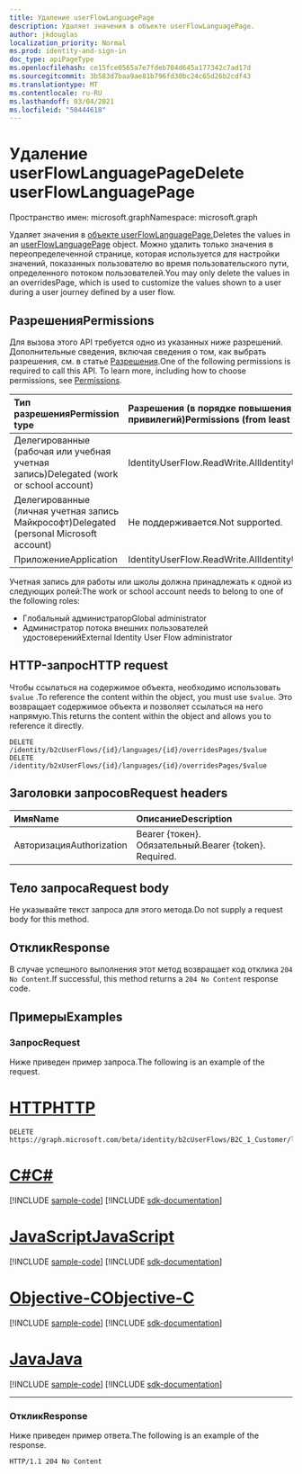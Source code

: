 ```yaml
---
title: Удаление userFlowLanguagePage
description: Удаляет значения в объекте userFlowLanguagePage.
author: jkdouglas
localization_priority: Normal
ms.prod: identity-and-sign-in
doc_type: apiPageType
ms.openlocfilehash: ce15fce0565a7e7fdeb704d645a177342c7ad17d
ms.sourcegitcommit: 3b583d7baa9ae81b796fd30bc24c65d26b2cdf43
ms.translationtype: MT
ms.contentlocale: ru-RU
ms.lasthandoff: 03/04/2021
ms.locfileid: "50444618"
---
```

# <a name="delete-userflowlanguagepage"></a><span data-ttu-id="c0499-103">Удаление userFlowLanguagePage</span><span class="sxs-lookup"><span data-stu-id="c0499-103">Delete userFlowLanguagePage</span></span>

<span data-ttu-id="c0499-104">Пространство имен: microsoft.graph</span><span class="sxs-lookup"><span data-stu-id="c0499-104">Namespace: microsoft.graph</span></span>

<span data-ttu-id="c0499-105">Удаляет значения в [объекте userFlowLanguagePage.](../resources/userflowlanguagepage.md)</span><span class="sxs-lookup"><span data-stu-id="c0499-105">Deletes the values in an [userFlowLanguagePage](../resources/userflowlanguagepage.md) object.</span></span> <span data-ttu-id="c0499-106">Можно удалить только значения в переопределеченной странице, которая используется для настройки значений, показанных пользователю во время пользовательского пути, определенного потоком пользователей.</span><span class="sxs-lookup"><span data-stu-id="c0499-106">You may only delete the values in an overridesPage, which is used to customize the values shown to a user during a user journey defined by a user flow.</span></span>

## <a name="permissions"></a><span data-ttu-id="c0499-107">Разрешения</span><span class="sxs-lookup"><span data-stu-id="c0499-107">Permissions</span></span>

<span data-ttu-id="c0499-p102">Для вызова этого API требуется одно из указанных ниже разрешений. Дополнительные сведения, включая сведения о том, как выбрать разрешения, см. в статье [Разрешения](/graph/permissions-reference).</span><span class="sxs-lookup"><span data-stu-id="c0499-p102">One of the following permissions is required to call this API. To learn more, including how to choose permissions, see [Permissions](/graph/permissions-reference).</span></span>

|<span data-ttu-id="c0499-110">Тип разрешения</span><span class="sxs-lookup"><span data-stu-id="c0499-110">Permission type</span></span>      | <span data-ttu-id="c0499-111">Разрешения (в порядке повышения привилегий)</span><span class="sxs-lookup"><span data-stu-id="c0499-111">Permissions (from least to most privileged)</span></span>              |
|:--------------------|:---------------------------------------------------------|
|<span data-ttu-id="c0499-112">Делегированные (рабочая или учебная учетная запись)</span><span class="sxs-lookup"><span data-stu-id="c0499-112">Delegated (work or school account)</span></span>|<span data-ttu-id="c0499-113">IdentityUserFlow.ReadWrite.All</span><span class="sxs-lookup"><span data-stu-id="c0499-113">IdentityUserFlow.ReadWrite.All</span></span>|
|<span data-ttu-id="c0499-114">Делегированные (личная учетная запись Майкрософт)</span><span class="sxs-lookup"><span data-stu-id="c0499-114">Delegated (personal Microsoft account)</span></span>| <span data-ttu-id="c0499-115">Не поддерживается.</span><span class="sxs-lookup"><span data-stu-id="c0499-115">Not supported.</span></span>|
|<span data-ttu-id="c0499-116">Приложение</span><span class="sxs-lookup"><span data-stu-id="c0499-116">Application</span></span>|<span data-ttu-id="c0499-117">IdentityUserFlow.ReadWrite.All</span><span class="sxs-lookup"><span data-stu-id="c0499-117">IdentityUserFlow.ReadWrite.All</span></span>|

<span data-ttu-id="c0499-118">Учетная запись для работы или школы должна принадлежать к одной из следующих ролей:</span><span class="sxs-lookup"><span data-stu-id="c0499-118">The work or school account needs to belong to one of the following roles:</span></span>

* <span data-ttu-id="c0499-119">Глобальный администратор</span><span class="sxs-lookup"><span data-stu-id="c0499-119">Global administrator</span></span>
* <span data-ttu-id="c0499-120">Администратор потока внешних пользователей удостоверений</span><span class="sxs-lookup"><span data-stu-id="c0499-120">External Identity User Flow administrator</span></span>

## <a name="http-request"></a><span data-ttu-id="c0499-121">HTTP-запрос</span><span class="sxs-lookup"><span data-stu-id="c0499-121">HTTP request</span></span>

<span data-ttu-id="c0499-122">Чтобы ссылаться на содержимое объекта, необходимо использовать `$value` .</span><span class="sxs-lookup"><span data-stu-id="c0499-122">To reference the content within the object, you must use `$value`.</span></span> <span data-ttu-id="c0499-123">Это возвращает содержимое объекта и позволяет ссылаться на него напрямую.</span><span class="sxs-lookup"><span data-stu-id="c0499-123">This returns the content within the object and allows you to reference it directly.</span></span>

<!-- {
  "blockType": "ignored"
}
-->

``` http
DELETE /identity/b2cUserFlows/{id}/languages/{id}/overridesPages/$value
DELETE /identity/b2xUserFlows/{id}/languages/{id}/overridesPages/$value
```

## <a name="request-headers"></a><span data-ttu-id="c0499-124">Заголовки запросов</span><span class="sxs-lookup"><span data-stu-id="c0499-124">Request headers</span></span>

|<span data-ttu-id="c0499-125">Имя</span><span class="sxs-lookup"><span data-stu-id="c0499-125">Name</span></span>|<span data-ttu-id="c0499-126">Описание</span><span class="sxs-lookup"><span data-stu-id="c0499-126">Description</span></span>|
|:---|:---|
|<span data-ttu-id="c0499-127">Авторизация</span><span class="sxs-lookup"><span data-stu-id="c0499-127">Authorization</span></span>|<span data-ttu-id="c0499-p104">Bearer {токен}. Обязательный.</span><span class="sxs-lookup"><span data-stu-id="c0499-p104">Bearer {token}. Required.</span></span>|

## <a name="request-body"></a><span data-ttu-id="c0499-130">Тело запроса</span><span class="sxs-lookup"><span data-stu-id="c0499-130">Request body</span></span>

<span data-ttu-id="c0499-131">Не указывайте текст запроса для этого метода.</span><span class="sxs-lookup"><span data-stu-id="c0499-131">Do not supply a request body for this method.</span></span>

## <a name="response"></a><span data-ttu-id="c0499-132">Отклик</span><span class="sxs-lookup"><span data-stu-id="c0499-132">Response</span></span>

<span data-ttu-id="c0499-133">В случае успешного выполнения этот метод возвращает код отклика `204 No Content`.</span><span class="sxs-lookup"><span data-stu-id="c0499-133">If successful, this method returns a `204 No Content` response code.</span></span>

## <a name="examples"></a><span data-ttu-id="c0499-134">Примеры</span><span class="sxs-lookup"><span data-stu-id="c0499-134">Examples</span></span>

### <a name="request"></a><span data-ttu-id="c0499-135">Запрос</span><span class="sxs-lookup"><span data-stu-id="c0499-135">Request</span></span>

<span data-ttu-id="c0499-136">Ниже приведен пример запроса.</span><span class="sxs-lookup"><span data-stu-id="c0499-136">The following is an example of the request.</span></span>


# <a name="http"></a>[<span data-ttu-id="c0499-137">HTTP</span><span class="sxs-lookup"><span data-stu-id="c0499-137">HTTP</span></span>](#tab/http)
<!-- {
  "blockType": "request",
  "name": "delete_userflowlanguagepage"
}
-->

``` http
DELETE https://graph.microsoft.com/beta/identity/b2cUserFlows/B2C_1_Customer/languages/en/overridesPages/phonefactor/$value
```
# <a name="c"></a>[<span data-ttu-id="c0499-138">C#</span><span class="sxs-lookup"><span data-stu-id="c0499-138">C#</span></span>](#tab/csharp)
[!INCLUDE [sample-code](../includes/snippets/csharp/delete-userflowlanguagepage-csharp-snippets.md)]
[!INCLUDE [sdk-documentation](../includes/snippets/snippets-sdk-documentation-link.md)]

# <a name="javascript"></a>[<span data-ttu-id="c0499-139">JavaScript</span><span class="sxs-lookup"><span data-stu-id="c0499-139">JavaScript</span></span>](#tab/javascript)
[!INCLUDE [sample-code](../includes/snippets/javascript/delete-userflowlanguagepage-javascript-snippets.md)]
[!INCLUDE [sdk-documentation](../includes/snippets/snippets-sdk-documentation-link.md)]

# <a name="objective-c"></a>[<span data-ttu-id="c0499-140">Objective-C</span><span class="sxs-lookup"><span data-stu-id="c0499-140">Objective-C</span></span>](#tab/objc)
[!INCLUDE [sample-code](../includes/snippets/objc/delete-userflowlanguagepage-objc-snippets.md)]
[!INCLUDE [sdk-documentation](../includes/snippets/snippets-sdk-documentation-link.md)]

# <a name="java"></a>[<span data-ttu-id="c0499-141">Java</span><span class="sxs-lookup"><span data-stu-id="c0499-141">Java</span></span>](#tab/java)
[!INCLUDE [sample-code](../includes/snippets/java/delete-userflowlanguagepage-java-snippets.md)]
[!INCLUDE [sdk-documentation](../includes/snippets/snippets-sdk-documentation-link.md)]

---


### <a name="response"></a><span data-ttu-id="c0499-142">Отклик</span><span class="sxs-lookup"><span data-stu-id="c0499-142">Response</span></span>

<span data-ttu-id="c0499-143">Ниже приведен пример ответа.</span><span class="sxs-lookup"><span data-stu-id="c0499-143">The following is an example of the response.</span></span>

<!-- {
  "blockType": "response",
  "truncated": true
}
-->

``` http
HTTP/1.1 204 No Content
```
